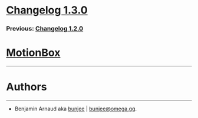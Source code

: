 # [Changelog 1.3.0](http://omega.gg/MotionBox/changes/1.3.0.html)

### Previous: [Changelog 1.2.0](1.2.0.html)

# [MotionBox](http://omega.gg/MotionBox)
---

# Authors
---

- Benjamin Arnaud aka [bunjee](http://bunjee.me) | <bunjee@omega.gg>.
